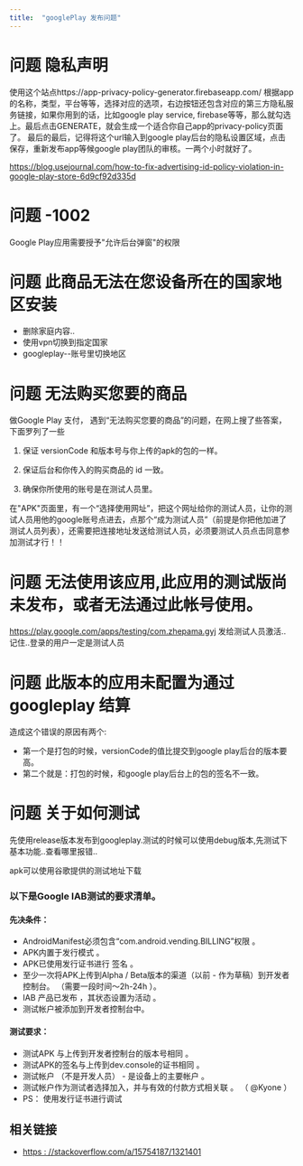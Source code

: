 ```yaml
---
title:  "googlePlay 发布问题"
---
```



# 问题 隐私声明
使用这个站点https://app-privacy-policy-generator.firebaseapp.com/ 根据app的名称，类型，平台等等，选择对应的选项，右边按钮还包含对应的第三方隐私服务链接，如果你用到的话，比如google play service, firebase等等，那么就勾选上。最后点击GENERATE，就会生成一个适合你自己app的privacy-policy页面了。
最后的最后，记得将这个url输入到google play后台的隐私设置区域，点击保存，重新发布app等候google play团队的审核。一两个小时就好了。

https://blog.usejournal.com/how-to-fix-advertising-id-policy-violation-in-google-play-store-6d9cf92d335d



# 问题 -1002
Google Play应用需要授予"允许后台弹窗"的权限


# 问题  此商品无法在您设备所在的国家地区安装
- 删除家庭内容..
- 使用vpn切换到指定国家
- googleplay--账号里切换地区


# 问题 无法购买您要的商品

做Google Play 支付， 遇到“无法购买您要的商品”的问题，在网上搜了些答案，下面罗列了一些

1. 保证 versionCode 和版本号与你上传的apk的包的一样。

2. 保证后台和你传入的购买商品的 id 一致。

3. 确保你所使用的账号是在测试人员里。

在"APK"页面里，有一个“选择使用网址”，把这个网址给你的测试人员，让你的测试人员用他的google账号点进去，点那个“成为测试人员”（前提是你把他加进了测试人员列表），还需要把连接地址发送给测试人员，必须要测试人员点击同意参加测试才行！！



# 问题 无法使用该应用,此应用的测试版尚未发布，或者无法通过此帐号使用。
https://play.google.com/apps/testing/com.zhepama.gyj  发给测试人员激活..记住..登录的用户一定是测试人员

# 问题 此版本的应用未配置为通过googleplay 结算

造成这个错误的原因有两个:

- 第一个是打包的时候，versionCode的值比提交到google play后台的版本要高。 
- 第二个就是：打包的时候，和google play后台上的包的签名不一致。

# 问题  关于如何测试
先使用release版本发布到googleplay.测试的时候可以使用debug版本,先测试下基本功能..查看哪里报错..

apk可以使用谷歌提供的测试地址下载

### 以下是Google IAB测试的要求清单。
#### 先决条件：
- AndroidManifest必须包含“com.android.vending.BILLING”权限 。
- APK内置于发行模式 。
- APK已使用发行证书进行 签名 。
- 至少一次将APK上传到Alpha / Beta版本的渠道（以前 - 作为草稿）到开发者控制台。 （需要一段时间〜2h-24h ）。
- IAB 产品已发布 ，其状态设置为活动 。
- 测试帐户被添加到开发者控制台中。

#### 测试要求：
- 测试APK 与上传到开发者控制台的版本号相同 。
- 测试APK的签名与上传到dev.console的证书相同 。
- 测试帐户 （不是开发人员） - 是设备上的主要帐户 。
- 测试帐户作为测试者选择加入，并与有效的付款方式相关联 。 （ @Kyone ）
- PS： 使用发行证书进行调试  



## 相关链接

-  [https : //stackoverflow.com/a/15754187/1321401]()
